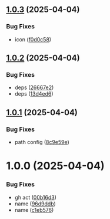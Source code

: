 ## [1.0.3](https://github.com/m-xim/konvera/compare/v1.0.2...v1.0.3) (2025-04-04)


### Bug Fixes

* icon ([f0d0c58](https://github.com/m-xim/konvera/commit/f0d0c5858f70a5b5e86e9690925587b4f6657fde))

## [1.0.2](https://github.com/m-xim/konvera/compare/v1.0.1...v1.0.2) (2025-04-04)


### Bug Fixes

* deps ([26667e2](https://github.com/m-xim/konvera/commit/26667e2112ac08d29684172501a31869bd01911d))
* deps ([13d4ed6](https://github.com/m-xim/konvera/commit/13d4ed6228808ec1baf556a46c58923cd7d31321))

## [1.0.1](https://github.com/m-xim/konvera/compare/v1.0.0...v1.0.1) (2025-04-04)


### Bug Fixes

* path config ([8c9e59e](https://github.com/m-xim/konvera/commit/8c9e59efbf4193c432db8c32ca16571eafbb5f6e))

# 1.0.0 (2025-04-04)


### Bug Fixes

* gh act ([00b16d3](https://github.com/m-xim/konvera/commit/00b16d3a11a5ff8f6f7ab7821491dc95eff95369))
* name ([96d9ddb](https://github.com/m-xim/konvera/commit/96d9ddb1b154ca5cf6dada8a7c17a444adaf8d66))
* name ([c1eb576](https://github.com/m-xim/konvera/commit/c1eb576f1439f5b9f6e566642bdb300342cd7607))
